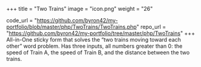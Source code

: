 +++
title = "Two Trains"
image = "icon.png"
weight = "26"

code_url = "https://github.com/byron42/my-portfolio/blob/master/php/TwoTrains/TwoTrains.php"
repo_url = "https://github.com/byron42/my-portfolio/tree/master/php/TwoTrains"
+++
All-in-One sticky form that solves the “two trains moving toward each other” word problem. Has three inputs, all numbers greater than 0: the speed of Train A, the speed of Train B, and the distance between the two trains.